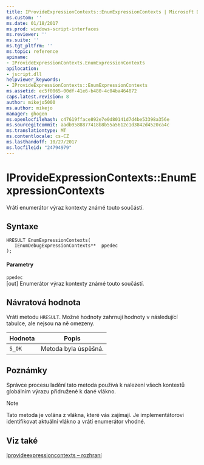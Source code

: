 ```yaml
---
title: IProvideExpressionContexts::EnumExpressionContexts | Microsoft Docs
ms.custom: ''
ms.date: 01/18/2017
ms.prod: windows-script-interfaces
ms.reviewer: ''
ms.suite: ''
ms.tgt_pltfrm: ''
ms.topic: reference
apiname:
- IProvideExpressionContexts.EnumExpressionContexts
apilocation:
- jscript.dll
helpviewer_keywords:
- IProvideExpressionContexts::EnumExpressionContexts
ms.assetid: ec5f0065-00df-41e6-b480-4c04ba464872
caps.latest.revision: 8
author: mikejo5000
ms.author: mikejo
manager: ghogen
ms.openlocfilehash: c47619fface892e7e0d80141d7d4be53398a356e
ms.sourcegitcommit: aadb9588877418b8b55a5612c1d3842d4520ca4c
ms.translationtype: MT
ms.contentlocale: cs-CZ
ms.lasthandoff: 10/27/2017
ms.locfileid: "24794979"
---
```

# <a name="iprovideexpressioncontextsenumexpressioncontexts"></a>IProvideExpressionContexts::EnumExpressionContexts
Vrátí enumerátor výraz kontexty známé touto součástí.  
  
## <a name="syntax"></a>Syntaxe  
  
```  
HRESULT EnumExpressionContexts(  
   IEnumDebugExpressionContexts**  ppedec  
);  
```  
  
#### <a name="parameters"></a>Parametry  
 `ppedec`  
 [out] Enumerátor výraz kontexty známé touto součástí.  
  
## <a name="return-value"></a>Návratová hodnota  
 Vrátí metodu `HRESULT`. Možné hodnoty zahrnují hodnoty v následující tabulce, ale nejsou na ně omezeny.  
  
|Hodnota|Popis|  
|-----------|-----------------|  
|`S_OK`|Metoda byla úspěšná.|  
  
## <a name="remarks"></a>Poznámky  
 Správce procesu ladění tato metoda používá k nalezení všech kontextů globálním výrazu přidružené k dané vlákno.  
  
> [!NOTE]
>  Tato metoda je volána z vlákna, které vás zajímají. Je implementátorovi identifikovat aktuální vlákno a vrátí enumerátor vhodné.  
  
## <a name="see-also"></a>Viz také  
 [Iprovideexpressioncontexts – rozhraní](../../winscript/reference/iprovideexpressioncontexts-interface.md)